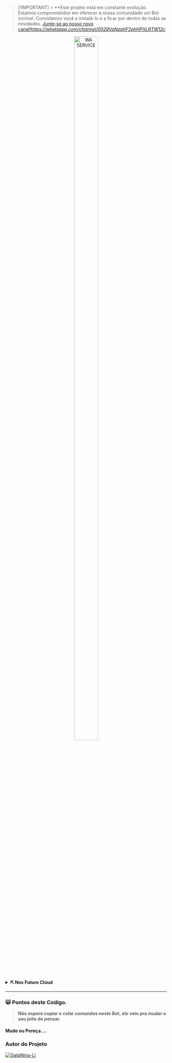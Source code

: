 > [!IMPORTANT] > **Este projeto está em constante evolução. Estamos comprometidos em oferecer à nossa comunidade um Bot incrível. Convidamos você a instalá-lo e a ficar por dentro de todas as novidades. [Junte-se ao nosso novo canal!]()*https://whatsapp.com/channel/0029VaNzahF2phHPXLRTW12c*

<p align="center"> 
<img src="https://files.nexhub.fun/api/uploads/3ec09dbe-3ed1-407d-860e-2722154a355b/image/841e6761-1e60-4608-ae0f-f0b2bce501d8.jpeg" alt="WA SERVICE" style="width: 75%; height: auto; max-width: 100px;">
</div>

<details>

<summary><b>⛏️ Nex Future Cloud</b></summary>

<a href="https://nexfuture.com.br/"><img src="https://boxmineworld.com/img/Logo.png" height="125px"></a>

- **Área de Clientes:** [https://loja.nexfuture.com.br](https://loja.nexfuture.com.br/)
- **Panel de Controle:** [https://panel.nexfuture.com.br/](https://panel.nexfuture.com.br/)
- **Comunidade No Discord:** [¡Entre aqui!](https://discord.gg/sU6RJa6k)
- **Comunidade No Whatsapp:** [¡Entre aqui!](https://discord.gg/sU6RJa6k)

</details>
  
----

### 🙀 Pontos deste Codigo.

> **Não espere copiar e colar comandos neste Bot, ele veio pra mudar o seu jeito de pensar.**

#### Mude ou Pereça....

### Autor do Projeto

[![GataNina-Li](https://files.nexhub.fun/api/uploads/3ec09dbe-3ed1-407d-860e-2722154a355b/image/4e67f39e-e937-42ed-9756-147ab01a9773.png)](https://github.com/vncscode)

